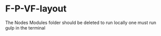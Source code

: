 # F-P-VF-layout

The Nodes Modules folder should be deleted
to run locally one must run gulp in the terminal
